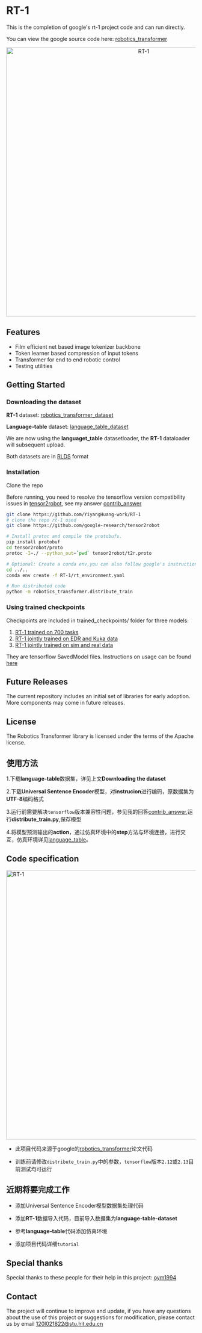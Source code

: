 # RT-1
This is the completion of google's rt-1 project code and can run directly.

You can view the google source code here: [robotics_transformer](https://github.com/google-research/robotics_transformer)
<p align="center">
<img width="715" alt="RT-1" src="https://github.com/YiyangHuang-work/RT-1/assets/75081077/0880b88b-fb3c-4f3d-a218-4b104a72a838">
</p>

## Features

* Film efficient net based image tokenizer backbone
* Token learner based compression of input tokens
* Transformer for end to end robotic control
* Testing utilities

## Getting Started
### Downloading the dataset
**RT-1** dataset: [robotics_transformer_dataset](https://console.cloud.google.com/storage/browser/gresearch/rt-1-data-release;tab=objects?prefix=&forceOnObjectsSortingFiltering=false)

**Language-table** dataset: [language_table_dataset](https://github.com/google-research/language-table)

We are now using the **languaget_table** datasetloader, the **RT-1** dataloader will subsequent upload.

Both datasets are in [RLDS](https://arxiv.org/abs/2111.02767) format

### Installation
Clone the repo

Before running, you need to resolve the tensorflow version compatibility issues in [tensor2robot](https://github.com/google-research/tensor2robot), see my answer [contrib_answer](https://github.com/google-research/robotics_transformer/issues/1#issuecomment-1673121690)
```bash
git clone https://github.com/YiyangHuang-work/RT-1
# clone the repo rt-1 used
git clone https://github.com/google-research/tensor2robot

# Install protoc and compile the protobufs.
pip install protobuf
cd tensor2robot/proto
protoc -I=./ --python_out=`pwd` tensor2robot/t2r.proto

# Optional: Create a conda env,you can also follow google's instructions for configuration
cd ../..
conda env create -f RT-1/rt_environment.yaml

# Run distributed code
python -m robotics_transformer.distribute_train
```
### Using trained checkpoints
Checkpoints are included in trained_checkpoints/ folder for three models:
1. [RT-1 trained on 700 tasks](trained_checkpoints/rt1main)
2. [RT-1 jointly trained on EDR and Kuka data](trained_checkpoints/rt1multirobot)
3. [RT-1 jointly trained on sim and real data](trained_checkpoints/rt1simreal)

They are tensorflow SavedModel files. Instructions on usage can be found [here](https://www.tensorflow.org/guide/saved_model)

## Future Releases

The current repository includes an initial set of libraries for early adoption.
More components may come in future releases.

## License

The Robotics Transformer library is licensed under the terms of the Apache
license.

## 使用方法

1.下载**language-table**数据集，详见上文**Downloading the dataset**

2.下载**Universal Sentence Encoder**模型，对**instrucion**进行编码，原数据集为**UTF-8**编码格式

3.运行前需要解决`tensorflow`版本兼容性问题，参见我的回答[contrib_answer](https://github.com/google-research/robotics_transformer/issues/1#issuecomment-1673121690),运行**distribute_train.py**,保存模型

4.将模型预测输出的**action**，通过仿真环境中的**step**方法与环境连接，进行交互，仿真环境详见[language_table](https://github.com/google-research/language-table)。






## Code specification
<img width="715" alt="RT-1" src="https://github.com/YiyangHuang-work/RT-1/assets/75081077/e91556c4-4a12-4151-819a-1418cbed3080">

* 此项目代码来源于google的[robotics_transformer](https://github.com/google-research/robotics_transformer)论文代码

* 训练前请修改`distribute_train.py`中的参数，`tensorflow`版本`2.12`或`2.13`目前测试均可运行
## 近期将要完成工作
* 添加Universal Sentence Encoder模型数据集处理代码
  
* 添加**RT-1**数据导入代码，目前导入数据集为**language-table-dataset**

* 参考**language-table**代码添加仿真环境

* 添加项目代码详细`tutorial`
## Special thanks
Special thanks to these people for their help in this project: [oym1994](https://github.com/oym1994)
## Contact
The project will continue to improve and update, if you have any questions about the use of this project or suggestions for modification, please contact us by email 120l021822@stu.hit.edu.cn
   
